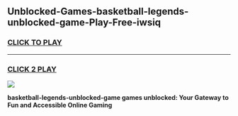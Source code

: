
## Unblocked-Games-basketball-legends-unblocked-game-Play-Free-iwsiq
<h3>
<a href="https://premium76.site?title=basketball-legends-unblocked-game&ref=09A">CLICK TO PLAY</a></h3>
<hr>

<h3>
<a href="https://premium76.site?title=basketball-legends-unblocked-game&ref=09A">CLICK 2 PLAY</a>
  
</h3>

<a href="https://premium76.site?title=basketball-legends-unblocked-game&ref=09A"><img src="https://clearcache.store/games.png"></a>


**basketball-legends-unblocked-game games unblocked: Your Gateway to Fun and Accessible Online Gaming**
